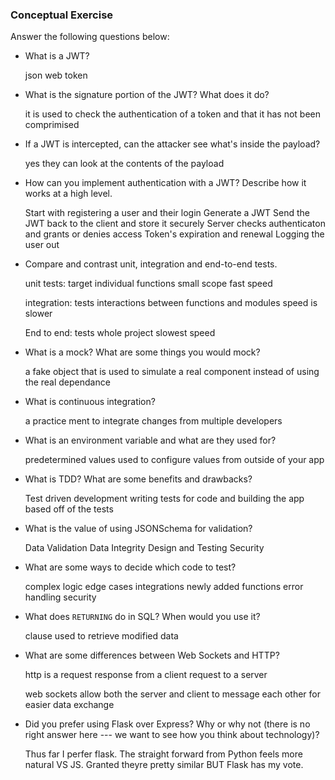 ### Conceptual Exercise

Answer the following questions below:

- What is a JWT?

  json web token

- What is the signature portion of the JWT?  What does it do?

  it is used to check the authentication of a token and that it has not been comprimised 

- If a JWT is intercepted, can the attacker see what's inside the payload?

  yes they can look at the contents of the payload

- How can you implement authentication with a JWT?  Describe how it works at a high level.

  Start with registering a user and their login
  Generate a JWT
  Send the JWT back to the client and store it securely
  Server checks authenticaton and grants or denies access
  Token's expiration and renewal
  Logging the user out

- Compare and contrast unit, integration and end-to-end tests.

  unit tests: 
    target individual functions
    small scope
    fast speed
  
  integration:
    tests interactions between functions and modules
    speed is slower 

  End to end:
    tests whole project
    slowest speed
  

- What is a mock? What are some things you would mock?

  a fake object that is used to simulate a real component instead of using the real dependance

- What is continuous integration?

  a practice ment to integrate changes from multiple developers

- What is an environment variable and what are they used for?

  predetermined values used to configure values from outside of your app

- What is TDD? What are some benefits and drawbacks?

  Test driven development
  writing tests for code and building the app based off of the tests

- What is the value of using JSONSchema for validation?

  Data Validation
  Data Integrity
  Design and Testing 
  Security

- What are some ways to decide which code to test?

  complex logic
  edge cases
  integrations
  newly added functions
  error handling
  security

- What does `RETURNING` do in SQL? When would you use it?

  clause used to  retrieve modified data

- What are some differences between Web Sockets and HTTP?

  http is a request response from a client request to a server

  web sockets allow both the server and client to message each other
  for easier data exchange

- Did you prefer using Flask over Express? Why or why not (there is no right
  answer here --- we want to see how you think about technology)?

  Thus far I perfer flask. The straight forward from Python feels more natural VS JS. Granted theyre pretty similar BUT Flask has my vote.